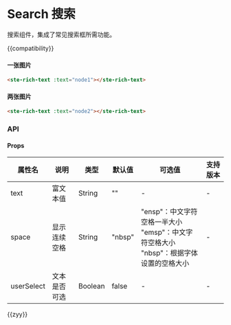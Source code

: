 # Search 搜索

搜索组件，集成了常见搜索框所需功能。

{{compatibility}}

#### 一张图片

```html
<ste-rich-text :text="node1"></ste-rich-text>
```

#### 两张图片

```html
<ste-rich-text :text="node2"></ste-rich-text>
```

### API

#### Props

| 属性名     | 说明         | 类型    | 默认值 | 可选值                                                                                         | 支持版本 |
| ---------- | ------------ | ------- | ------ | ---------------------------------------------------------------------------------------------- | -------- |
| text       | 富文本值     | String  | ""     | -                                                                                              | -        |
| space      | 显示连续空格 | String  | "nbsp" | "ensp"：中文字符空格一半大小 <br/> "emsp"：中文字符空格大小<br/>"nbsp"：根据字体设置的空格大小 | -        |
| userSelect | 文本是否可选 | Boolean | false  | -                                                                                              | -        |

{{zyy}}
